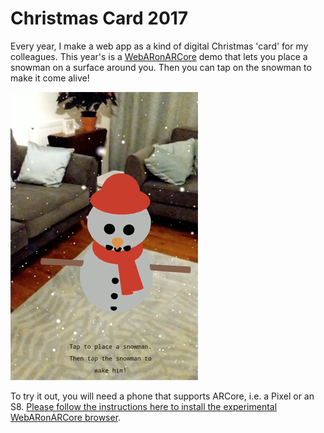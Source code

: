 # Christmas Card 2017

Every year, I make a web app as a kind of digital Christmas 'card' for my colleagues. 
This year's is a [WebARonARCore](https://github.com/google-ar/WebARonARCore) demo that lets you place a snowman on a surface around you. Then you can tap on the snowman
to make it come alive!

![Screenshot](images/screenshot.png)

To try it out, you will need a phone that supports ARCore, i.e. a Pixel or an S8. [Please follow the instructions here to
install the experimental WebARonARCore browser](https://github.com/google-ar/WebARonARCore).
